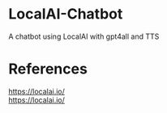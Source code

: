 # LocalAI-Chatbot
A chatbot using LocalAI with gpt4all and TTS
# References
<https://localai.io/> \
<https://localai.io/>
